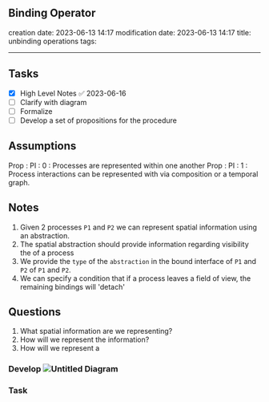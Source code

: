 ## Binding Operator

creation date:		2023-06-13 14:17
modification date:	2023-06-13 14:17
title: 				 unbinding operations
tags:

---
## Tasks
- [x] High Level Notes ✅ 2023-06-16
- [ ] Clarify with diagram
- [ ] Formalize
- [ ] Develop a set of propositions for the procedure

## Assumptions
Prop : PI : 0 : Processes are represented within one another
Prop : PI : 1 : Process  interactions can be represented with via composition or a temporal graph.

## Notes
1. Given 2 processes `P1` and `P2` we can represent spatial information using an abstraction.
2. The spatial abstraction should provide information regarding visibility the of a process
3. We provide the `type` of the `abstraction` in the bound interface of `P1` and `P2` of `P1` and `P2`. 
4. We can specify a condition that if a process leaves a field of view, the remaining bindings will 'detach'

## Questions
1. What spatial information are we representing?
2. How will we represent the information?
4. How will we represent a 

### Develop ![Untitled Diagram](Research%20and%20Development/Magic/Unprocessed%20%20Research/Develop%20a%20binding%20/Untitled%20Diagram.svg) 
### Task
